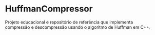 # HuffmanCompressor
Projeto educacional e repositório de referência que implementa compressão e descompressão usando o algoritmo de Huffman em C++.
